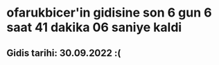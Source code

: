 # ofarukbicer'in gidisine son 6 gun 6 saat 41 dakika 06 saniye kaldi

## Gidis tarihi: 30.09.2022 :(
